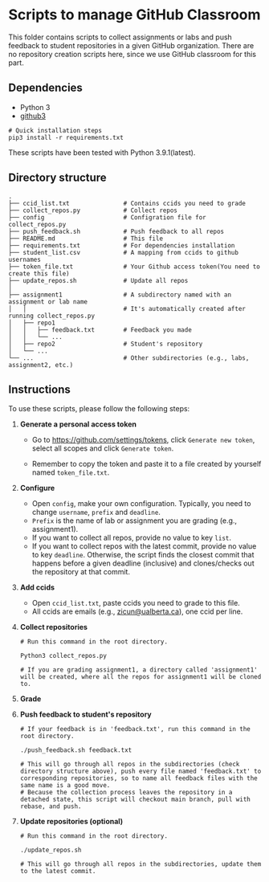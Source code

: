 # Scripts to manage GitHub Classroom

This folder contains scripts to collect assignments or labs and push feedback to student repositories in a given GitHub organization. There are no repository creation scripts here, since we use GitHub classroom for this part. 

## Dependencies

- Python 3
- [github3](https://github.com/sigmavirus24/github3.py)

````shell
# Quick installation steps
pip3 install -r requirements.txt
````

These scripts have been tested with Python 3.9.1(latest).

## Directory structure

```
.
├── ccid_list.txt               # Contains ccids you need to grade
├── collect_repos.py            # Collect repos
├── config                      # Configration file for collect_repos.py
├── push_feedback.sh            # Push feedback to all repos
├── README.md                   # This file
├── requirements.txt            # For dependencies installation
├── student_list.csv            # A mapping from ccids to github usernames
├── token_file.txt              # Your Github access token(You need to create this file)
├── update_repos.sh             # Update all repos
│
├── assignment1                 # A subdirectory named with an assignment or lab name 						
│   │                           # It's automatically created after running collect_repos.py
│   ├── repo1 
│   │   ├── feedback.txt        # Feedback you made
│   │   └── ...
│   ├── repo2                   # Student's repository	
│   └── ...                
└── ...                         # Other subdirectories (e.g., labs, assignment2, etc.)
```

## Instructions

To use these scripts, please follow the following steps:

1. **Generate a personal access token**	

   - Go to https://github.com/settings/tokens, click `Generate new token`, select all scopes and click `Generate token`.

   - Remember to copy the token and paste it to a file created by yourself named `token_file.txt`.

2. **Configure**

   - Open `config`, make your own configuration. Typically, you need to change `username`, `prefix` and `deadline`.
   - `Prefix` is the name of lab or assignment you are grading (e.g., assignment1).
   - If you want to collect all repos, provide no value to key `list`.
   - If you want to collect repos with the latest commit, provide no value to key `deadline`. Otherwise, the script finds the closest commit that happens before a given deadline (inclusive) and clones/checks out the repository at that commit.

3. **Add ccids**

   - Open `ccid_list.txt`, paste ccids you need to grade to this file.
   - All ccids are emails (e.g., zicun@ualberta.ca), one ccid per line.

4. **Collect repositories**

   ```shell
   # Run this command in the root directory.
   
   Python3 collect_repos.py
   
   # If you are grading assignment1, a directory called 'assignment1' will be created, where all the repos for assignment1 will be cloned to.
   ```

5. **Grade**

6. **Push feedback to student's repository**

   ```shell
   # If your feedback is in 'feedback.txt', run this command in the root directory.
   
   ./push_feedback.sh feedback.txt
   
   # This will go through all repos in the subdirectories (check directory structure above), push every file named 'feedback.txt' to corresponding repositories, so to name all feedback files with the same name is a good move.
   # Because the collection process leaves the repository in a detached state, this script will checkout main branch, pull with rebase, and push.
   ```

7. **Update repositories (optional)**

   ```shell
   # Run this command in the root directory.
   
   ./update_repos.sh
   
   # This will go through all repos in the subdirectories, update them to the latest commit.
   ```
